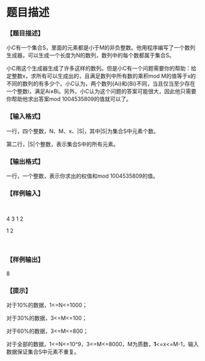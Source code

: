 # 题目描述


<h3>
【题目描述】
</h3>
<p>
小C有一个集合S，里面的元素都是小于M的非负整数。他用程序编写了一个数列生成器，可以生成一个长度为N的数列，数列中的每个数都属于集合S。
</p>
<p>
小C用这个生成器生成了许多这样的数列。但是小C有一个问题需要你的帮助：给定整数x，求所有可以生成出的，且满足数列中所有数的乘积mod M的值等于x的不同的数列的有多少个。小C认为，两个数列{Ai}和{Bi}不同，当且仅当至少存在一个整数i，满足Ai≠Bi。另外，小C认为这个问题的答案可能很大，因此他只需要你帮助他求出答案mod 1004535809的值就可以了。
</p>
<h3>
【输入格式】
</h3>
<p>
一行，四个整数，N、M、x、|S|，其中|S|为集合S中元素个数。
</p>
<p>
第二行，|S|个整数，表示集合S中的所有元素。
</p>
<h3>
【输出格式】
</h3>
<p>
一行，一个整数，表示你求出的权值和mod 1004535809的值。
</p>
<h3>
【样例输入】
</h3>
<p>
<br/>
</p>
<p>
4 3 1 2
</p>
<p>
1 2
</p>
<p>
<br/>
</p>
<h3>
【样例输出】
</h3>
<p>
8
</p>
<h3>
【提示】
</h3>
<p>
对于10%的数据，1&lt;=N&lt;=1000；
</p>
<p>
对于30%的数据，3&lt;=M&lt;=100；
</p>
<p>
对于60%的数据，3&lt;=M&lt;=800；
</p>
<p>
对于全部的数据，1&lt;=N&lt;=10^9，3&lt;=M&lt;=8000，M为质数，<strong>1</strong>&lt;=x&lt;=M-1，输入数据保证集合S中元素不重复。
</p>
